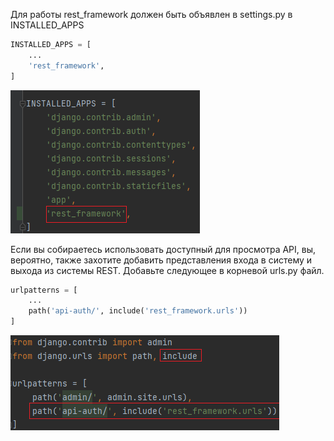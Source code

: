 Для работы rest_framework должен быть объявлен в settings.py в INSTALLED_APPS
```python
INSTALLED_APPS = [
    ...
    'rest_framework',
]
```
![img.png](img.png)

Если вы собираетесь использовать доступный для просмотра API, вы, вероятно, также захотите добавить представления входа 
в систему и выхода из системы REST. Добавьте следующее в корневой urls.py файл. 

```python
urlpatterns = [
    ...
    path('api-auth/', include('rest_framework.urls'))
]
```

![img_1.png](img_1.png)


